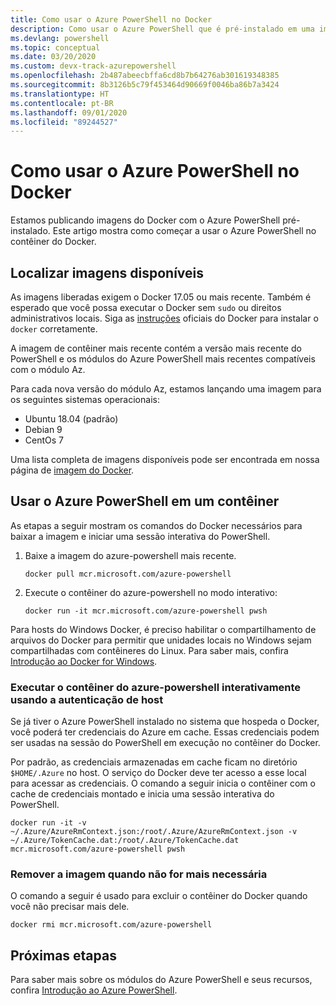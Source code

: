```yaml
---
title: Como usar o Azure PowerShell no Docker
description: Como usar o Azure PowerShell que é pré-instalado em uma imagem do Docker.
ms.devlang: powershell
ms.topic: conceptual
ms.date: 03/20/2020
ms.custom: devx-track-azurepowershell
ms.openlocfilehash: 2b487abeecbffa6cd8b7b64276ab301619348385
ms.sourcegitcommit: 8b3126b5c79f453464d90669f0046ba86b7a3424
ms.translationtype: HT
ms.contentlocale: pt-BR
ms.lasthandoff: 09/01/2020
ms.locfileid: "89244527"
---
```

# <a name="using-azure-powershell-in-docker"></a>Como usar o Azure PowerShell no Docker

Estamos publicando imagens do Docker com o Azure PowerShell pré-instalado. Este artigo mostra como começar a usar o Azure PowerShell no contêiner do Docker.

## <a name="finding-available-images"></a>Localizar imagens disponíveis

As imagens liberadas exigem o Docker 17.05 ou mais recente. Também é esperado que você possa executar o Docker sem `sudo` ou direitos administrativos locais. Siga as [instruções][install] oficiais do Docker para instalar o `docker` corretamente.

A imagem de contêiner mais recente contém a versão mais recente do PowerShell e os módulos do Azure PowerShell mais recentes compatíveis com o módulo Az.

Para cada nova versão do módulo Az, estamos lançando uma imagem para os seguintes sistemas operacionais:

- Ubuntu 18.04 (padrão)
- Debian 9
- CentOs 7

Uma lista completa de imagens disponíveis pode ser encontrada em nossa página de [imagem do Docker][az image].

## <a name="using-azure-powershell-in-a-container"></a>Usar o Azure PowerShell em um contêiner

As etapas a seguir mostram os comandos do Docker necessários para baixar a imagem e iniciar uma sessão interativa do PowerShell.

1. Baixe a imagem do azure-powershell mais recente.

   ```console
   docker pull mcr.microsoft.com/azure-powershell
   ```

1. Execute o contêiner do azure-powershell no modo interativo:

   ```console
   docker run -it mcr.microsoft.com/azure-powershell pwsh
   ```

Para hosts do Windows Docker, é preciso habilitar o compartilhamento de arquivos do Docker para permitir que unidades locais no Windows sejam compartilhadas com contêineres do Linux. Para saber mais, confira [Introdução ao Docker for Windows][file-sharing].

### <a name="run-the-azure-powershell-container-interactively-using-host-authentication"></a>Executar o contêiner do azure-powershell interativamente usando a autenticação de host

Se já tiver o Azure PowerShell instalado no sistema que hospeda o Docker, você poderá ter credenciais do Azure em cache. Essas credenciais podem ser usadas na sessão do PowerShell em execução no contêiner do Docker.

Por padrão, as credenciais armazenadas em cache ficam no diretório `$HOME/.Azure` no host. O serviço do Docker deve ter acesso a esse local para acessar as credenciais. O comando a seguir inicia o contêiner com o cache de credenciais montado e inicia uma sessão interativa do PowerShell.

```console
docker run -it -v ~/.Azure/AzureRmContext.json:/root/.Azure/AzureRmContext.json -v ~/.Azure/TokenCache.dat:/root/.Azure/TokenCache.dat mcr.microsoft.com/azure-powershell pwsh
```

### <a name="remove-the-image-when-no-longer-needed"></a>Remover a imagem quando não for mais necessária

O comando a seguir é usado para excluir o contêiner do Docker quando você não precisar mais dele.

```console
docker rmi mcr.microsoft.com/azure-powershell
```

## <a name="next-steps"></a>Próximas etapas

Para saber mais sobre os módulos do Azure PowerShell e seus recursos, confira [Introdução ao Azure PowerShell](get-started-azureps.md).

<!-- link references -->
[install]: https://docs.docker.com/engine/installation/
[powershell image]: https://hub.docker.com/_/microsoft-powershell
[az image]: https://hub.docker.com/_/microsoft-azure-powershell
[file-sharing]: https://docs.docker.com/docker-for-windows/#file-sharing

